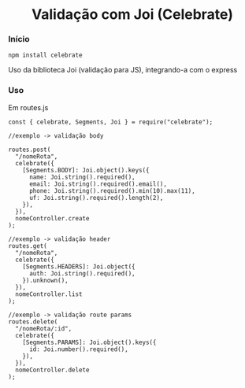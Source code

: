 <h1 align="center">Validação com Joi (Celebrate)</h1>

<h3>Início</h3>

```
npm install celebrate
```
<p>Uso da biblioteca Joi (validação para JS), integrando-a com o express</p>

<h3>Uso</h3>
<p>Em routes.js</p>

```
const { celebrate, Segments, Joi } = require("celebrate");

//exemplo -> validação body

routes.post(
  "/nomeRota",
  celebrate({
    [Segments.BODY]: Joi.object().keys({
      name: Joi.string().required(),
      email: Joi.string().required().email(),
      phone: Joi.string().required().min(10).max(11),
      uf: Joi.string().required().length(2),
    }),
  }),
  nomeController.create
);

//exemplo -> validação header
routes.get(
  "/nomeRota",
  celebrate({
    [Segments.HEADERS]: Joi.object({
      auth: Joi.string().required(),
    }).unknown(),
  }),
  nomeController.list
);

//exemplo -> validação route params
routes.delete(
  "/nomeRota/:id",
  celebrate({
    [Segments.PARAMS]: Joi.object().keys({
      id: Joi.number().required(),
    }),
  }),
  nomeController.delete
);
```
